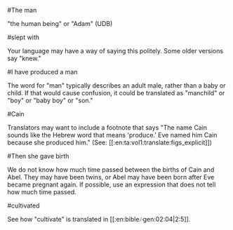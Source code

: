 #The man

"the human being" or "Adam" (UDB)

#slept with

Your language may have a way of saying this politely. Some older versions say "knew."

#I have produced a man

The word for "man" typically describes an adult male, rather than a baby or child. If that would cause confusion, it could be translated as "manchild" or "boy" or "baby boy" or "son."

#Cain

Translators may want to include a footnote that says "The name Cain sounds like the Hebrew word that means 'produce.' Eve named him Cain because she produced him." (See: [[:en:ta:vol1:translate:figs_explicit]])

#Then she gave birth

We do not know how much time passed between the births of Cain and Abel. They may have been twins, or Abel may have been born after Eve became pregnant again. If possible, use an expression that does not tell how much time passed.

#cultivated

See how "cultivate" is translated in [[:en:bible:notes:gen:02:04|2:5]].